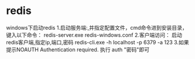 # redis
windows下启动redis
1.启动服务端:,并指定配置文件，cmd命令进到安装目录，键入以下命令： 
redis-server.exe redis-windows.conf 
2.客户端访问：
启动redis客户端,指定ip,端口,密码 
redis-cli.exe -h localhost -p 6379 -a 123 
3.如果提示NOAUTH Authentication required. 
执行 auth "密码"即可


